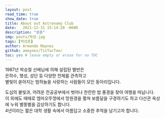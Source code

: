 ```yaml
---
layout: post
read_time: true
show_date: true
title: About out Astronomy Club
date:   2021-12-31 15:14:20 -0600
description: "성준"
img: posts/박성.jpg
tags: [박성준]
author: Armando Maynez
github: amaynez/TicTacToe/
toc: yes # leave empty or erase for no TOC
---
```


1987년 박승철 선배님에 의해 설립된 별반은 <br>
은하수, 행성, 성단 등 다양한 천체를 관측하고 <br>
별빛이 쏟아지는 밤하늘을 사랑하는 사람들이 모인 동아리입니다. <br>

도심의 불빛과, 어려운 전공공부에서 벗어나 찬란한 밤 풍경을 찾아 여행을 떠납니다. <br>
이 외에도 때때로 엠마오뚜껑에서 망원경을 펼쳐 보름달을 구경하기도 하고 다산관 옥상에 누워 별똥별을 감상하기도 합니다. <br>
4년이라는 짧은 대학 생활 속에서 아름답고 소중한 추억을 남기고자 합니다. <br>
